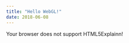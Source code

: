 ```yaml
---
title: "Hello WebGL!"
date: 2018-06-08
---
```


<div style="float: left;">
<canvas id="my-canvas" width="600" height="480">
  Your browser does not support HTML5
</canvas>
</div>

<div class="info">
 Explainn!
</div>
<div style="clear:both"></div>

<script type="text/javascript" src="/00-hello-webgl.js"></script>
<script type="text/javascript">
run_hello_webgl("my-canvas");
</script>